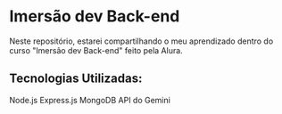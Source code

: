 # Imersão dev Back-end
Neste repositório, estarei compartilhando o meu aprendizado dentro do curso "Imersão dev Back-end" feito pela Alura.

## Tecnologias Utilizadas:

Node.js
Express.js
MongoDB
API do Gemini
